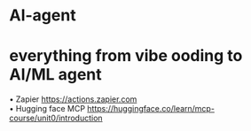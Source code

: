 # AI-agent
# everything from vibe ooding to AI/ML agent

• Zapier  https://actions.zapier.com \
• Hugging face MCP  https://huggingface.co/learn/mcp-course/unit0/introduction

